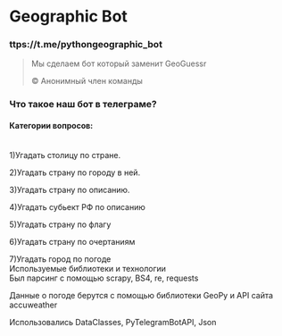 Geographic Bot
========================
### ttps://t.me/pythongeographic_bot
>Мы сделаем бот который заменит GeoGuessr
> 
> © Анонимный член команды

### Что такое наш бот в телеграме?
#### Категории вопросов:
<br/>
1)Угадать столицу по стране.

2)Угадать страну по городу в ней.

3)Угадать страну по описанию.

4)Угадать субьект РФ по описанию

5)Угадать страну по флагу

6)Угадать страну по очертаниям

7)Угадать город по погоде
</br>
Используемые библиотеки и технологии
<br/>
Был парсинг с помощью scrapy, BS4, re, requests

Данные о погоде берутся с помощью библиотеки GeoPy и API сайта accuweather

Использовались DataClasses, PyTelegramBotAPI, Json
</br>





